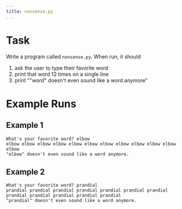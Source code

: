 ```yaml
---
title: nonsense.py
...
```


# Task

Write a program called `nonsense.py`.
When run, it should 

1. ask the user to type their favorite word
2. print that word 12 times on a single line
3. print "\"*word*\" doesn't even sound like a word anymore"

# Example Runs

## Example 1

````
What's your favorite word? elbow
elbow elbow elbow elbow elbow elbow elbow elbow elbow elbow elbow elbow 
"elbow" doesn't even sound like a word anymore.
````

## Example 2

````
What's your favorite word? prandial
prandial prandial prandial prandial prandial prandial prandial prandial prandial prandial prandial prandial 
"prandial" doesn't even sound like a word anymore.
````

